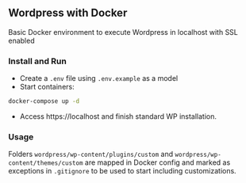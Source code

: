 ## Wordpress with Docker
Basic Docker environment to execute Wordpress in localhost with SSL enabled

### Install and Run

- Create a `.env` file using `.env.example` as a model
- Start containers:

```bash
docker-compose up -d
```
- Access https://localhost and finish standard WP installation.

### Usage

Folders `wordpress/wp-content/plugins/custom` and `wordpress/wp-content/themes/custom` are mapped in Docker config and marked as exceptions in `.gitignore` to be used to start including customizations.